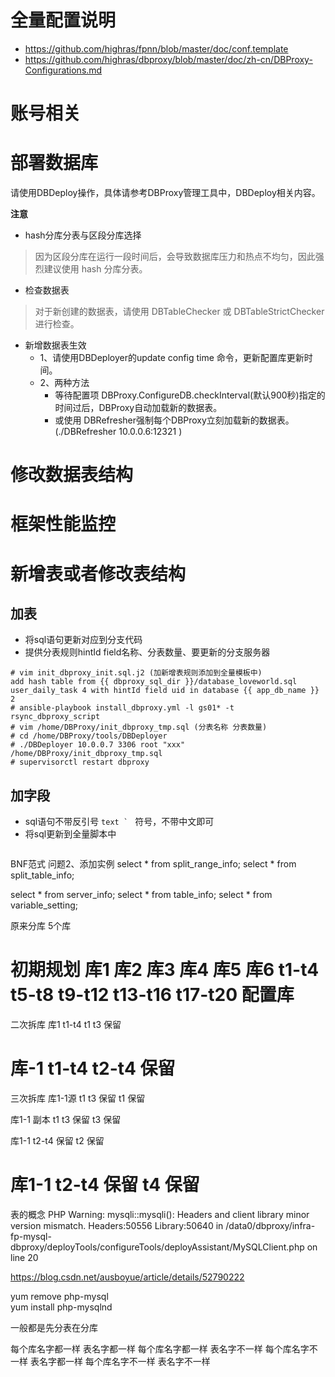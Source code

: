 # 全量配置说明
- https://github.com/highras/fpnn/blob/master/doc/conf.template
- https://github.com/highras/dbproxy/blob/master/doc/zh-cn/DBProxy-Configurations.md

# 账号相关
# 部署数据库
请使用DBDeploy操作，具体请参考DBProxy管理工具中，DBDeploy相关内容。

**注意**
- hash分库分表与区段分库选择
> 因为区段分库在运行一段时间后，会导致数据库压力和热点不均匀，因此强烈建议使用 hash 分库分表。

- 检查数据表
> 对于新创建的数据表，请使用 DBTableChecker 或 DBTableStrictChecker 进行检查。

- 新增数据表生效
  - 1、请使用DBDeployer的update config time 命令，更新配置库更新时间。
  - 2、两种方法
    - 等待配置项 DBProxy.ConfigureDB.checkInterval(默认900秒)指定的时间过后，DBProxy自动加载新的数据表。
    - 或使用 DBRefresher强制每个DBProxy立刻加载新的数据表。(./DBRefresher 10.0.0.6:12321 )
# 修改数据表结构
# 框架性能监控

# 新增表或者修改表结构
## 加表 
- 将sql语句更新对应到分支代码
- 提供分表规则hintId field名称、分表数量、要更新的分支服务器

```
# vim init_dbproxy_init.sql.j2 (加新增表规则添加到全量模板中)
add hash table from {{ dbproxy_sql_dir }}/database_loveworld.sql user_daily_task 4 with hintId field uid in database {{ app_db_name }} 2
# ansible-playbook install_dbproxy.yml -l gs01* -t rsync_dbproxy_script
# vim /home/DBProxy/init_dbproxy_tmp.sql (分表名称 分表数量)
# cd /home/DBProxy/tools/DBDeployer
# ./DBDeployer 10.0.0.7 3306 root "xxx" /home/DBProxy/init_dbproxy_tmp.sql
# supervisorctl restart dbproxy
```

## 加字段
- sql语句不带反引号 ```text ` ```  符号，不带中文即可
- 将sql更新到全量脚本中

```

```
BNF范式
问题2、添加实例
select * from split_range_info;
select * from split_table_info;

select * from server_info;
select * from table_info;
select * from variable_setting;


原来分库 5个库

初期规划
库1     		库2 	库3     库4 		库5       库6
t1-t4   		t5-t8   t9-t12  t13-t16 	t17-t20   配置库
=================================================================
二次拆库
库1
t1-t4
t1 t3 保留

库-1
t1-t4
t2-t4 保留
=================================================================

三次拆库
库1-1源
t1 t3 保留
t1    保留

库1-1 副本
t1 t3 保留
   t3 保留


库1-1
t2-t4 保留
t2    保留

库1-1
t2-t4 保留
   t4 保留
=================================================================

表的概念
PHP Warning:  mysqli::mysqli(): Headers and client library minor version mismatch. Headers:50556 Library:50640 in /data0/dbproxy/infra-fp-mysql-dbproxy/deployTools/configureTools/deployAssistant/MySQLClient.php on line 20

https://blog.csdn.net/ausboyue/article/details/52790222

yum remove php-mysql  
yum install php-mysqlnd

一般都是先分表在分库


每个库名字都一样 表名字都一样
每个库名字都一样 表名字不一样
每个库名字不一样 表名字都一样
每个库名字不一样 表名字不一样 
